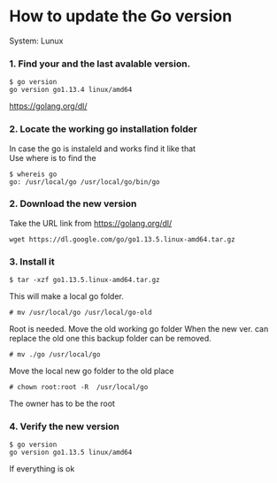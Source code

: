 # How to update the Go version

System: Lunux

### 1. Find your and the last avalable version. 

```
$ go version
go version go1.13.4 linux/amd64
```
https://golang.org/dl/

### 2. Locate the working go installation folder
In case the go is instaleld and works find it like that  
Use where is to find the 
```
$ whereis go
go: /usr/local/go /usr/local/go/bin/go
```
### 2. Download the new version

Take the URL link from https://golang.org/dl/
```
wget https://dl.google.com/go/go1.13.5.linux-amd64.tar.gz
```

### 3. Install it
```
$ tar -xzf go1.13.5.linux-amd64.tar.gz
```
This will make a local go folder.

```
# mv /usr/local/go /usr/local/go-old
```
Root is needed. Move the old working go folder
When the new ver. can replace the old one this backup folder can be removed.

```
# mv ./go /usr/local/go
```
Move the local new go folder to the old place

```
# chown root:root -R  /usr/local/go
```
The owner has to be the root


### 4. Verify the new version

```
$ go version 
go version go1.13.5 linux/amd64
```
If everything is ok 
